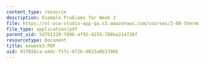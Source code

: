 ```yaml
---
content_type: resource
description: Example Problems for Week 3
file: https://ol-ocw-studio-app-qa.s3.amazonaws.com/courses/3-00-thermodynamics-of-materials-fall-2002/91f656caa4dcf5fc072b0023a0b13905_exweek3.PDF
file_type: application/pdf
parent_uid: 5d7b1220-f09b-af92-4155-788ba214726f
resourcetype: Document
title: exweek3.PDF
uid: 91f656ca-a4dc-f5fc-072b-0023a0b13905
---
```


